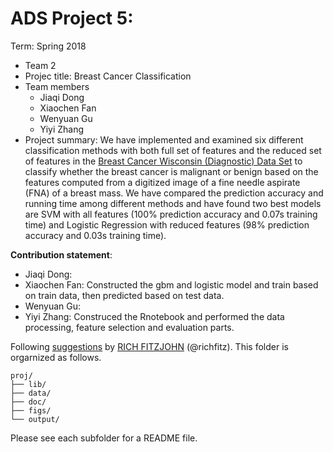  # ADS Project 5: 

Term: Spring 2018

+ Team 2
+ Projec title: Breast Cancer Classification
+ Team members
	+ Jiaqi Dong
	+ Xiaochen Fan
	+ Wenyuan Gu
	+ Yiyi Zhang
+ Project summary: We have implemented and examined six different classification methods with both full set of features and the reduced set of features in the [Breast Cancer Wisconsin (Diagnostic) Data Set](https://archive.ics.uci.edu/ml/datasets/Breast+Cancer+Wisconsin+%28Diagnostic%29) to classify whether the breast cancer is malignant or benign based on the features computed from a digitized image of a fine needle aspirate (FNA) of a breast mass. We have compared the prediction accuracy and running time among different methods and have found two best models are SVM with all features (100% prediction accuracy and 0.07s training time) and Logistic Regression with reduced features (98% prediction accuracy and 0.03s training time).  
	
**Contribution statement**: 
+ Jiaqi Dong:
+ Xiaochen Fan: Constructed the gbm and logistic model and train based on train data, then predicted based on test data.
+ Wenyuan Gu:
+ Yiyi Zhang: Construced the Rnotebook and performed the data processing, feature selection and evaluation parts. 

Following [suggestions](http://nicercode.github.io/blog/2013-04-05-projects/) by [RICH FITZJOHN](http://nicercode.github.io/about/#Team) (@richfitz). This folder is orgarnized as follows.

```
proj/
├── lib/
├── data/
├── doc/
├── figs/
└── output/
```

Please see each subfolder for a README file.
